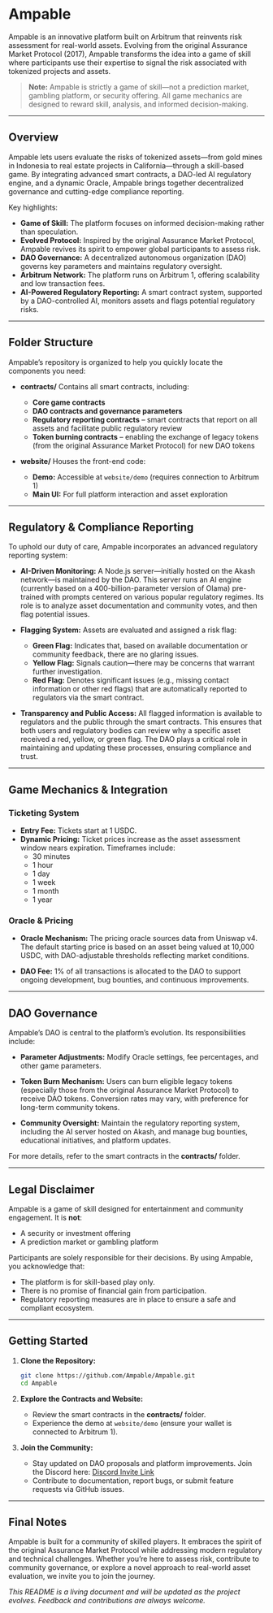 # Ampable

Ampable is an innovative platform built on Arbitrum that reinvents risk assessment for real-world assets. Evolving from the original Assurance Market Protocol (2017), Ampable transforms the idea into a game of skill where participants use their expertise to signal the risk associated with tokenized projects and assets.

> **Note:** Ampable is strictly a game of skill—not a prediction market, gambling platform, or security offering. All game mechanics are designed to reward skill, analysis, and informed decision-making.

---

## Overview

Ampable lets users evaluate the risks of tokenized assets—from gold mines in Indonesia to real estate projects in California—through a skill-based game. By integrating advanced smart contracts, a DAO-led AI regulatory engine, and a dynamic Oracle, Ampable brings together decentralized governance and cutting-edge compliance reporting.

Key highlights:
- **Game of Skill:** The platform focuses on informed decision-making rather than speculation.
- **Evolved Protocol:** Inspired by the original Assurance Market Protocol, Ampable revives its spirit to empower global participants to assess risk.
- **DAO Governance:** A decentralized autonomous organization (DAO) governs key parameters and maintains regulatory oversight.
- **Arbitrum Network:** The platform runs on Arbitrum 1, offering scalability and low transaction fees.
- **AI-Powered Regulatory Reporting:** A smart contract system, supported by a DAO-controlled AI, monitors assets and flags potential regulatory risks.

---

## Folder Structure

Ampable’s repository is organized to help you quickly locate the components you need:

- **contracts/**
  Contains all smart contracts, including:
  - **Core game contracts**
  - **DAO contracts and governance parameters**
  - **Regulatory reporting contracts** – smart contracts that report on all assets and facilitate public regulatory review
  - **Token burning contracts** – enabling the exchange of legacy tokens (from the original Assurance Market Protocol) for new DAO tokens

- **website/**
  Houses the front-end code:
  - **Demo:** Accessible at `website/demo` (requires connection to Arbitrum 1)
  - **Main UI:** For full platform interaction and asset exploration

---

## Regulatory & Compliance Reporting

To uphold our duty of care, Ampable incorporates an advanced regulatory reporting system:

- **AI-Driven Monitoring:**
  A Node.js server—initially hosted on the Akash network—is maintained by the DAO. This server runs an AI engine (currently based on a 400-billion-parameter version of Olama) pre-trained with prompts centered on various popular regulatory regimes. Its role is to analyze asset documentation and community votes, and then flag potential issues.

- **Flagging System:**
  Assets are evaluated and assigned a risk flag:
  - **Green Flag:** Indicates that, based on available documentation or community feedback, there are no glaring issues.
  - **Yellow Flag:** Signals caution—there may be concerns that warrant further investigation.
  - **Red Flag:** Denotes significant issues (e.g., missing contact information or other red flags) that are automatically reported to regulators via the smart contract.

- **Transparency and Public Access:**
  All flagged information is available to regulators and the public through the smart contracts. This ensures that both users and regulatory bodies can review why a specific asset received a red, yellow, or green flag. The DAO plays a critical role in maintaining and updating these processes, ensuring compliance and trust.

---

## Game Mechanics & Integration

### Ticketing System

- **Entry Fee:** Tickets start at 1 USDC.
- **Dynamic Pricing:** Ticket prices increase as the asset assessment window nears expiration. Timeframes include:
  - 30 minutes
  - 1 hour
  - 1 day
  - 1 week
  - 1 month
  - 1 year

### Oracle & Pricing

- **Oracle Mechanism:**
  The pricing oracle sources data from Uniswap v4. The default starting price is based on an asset being valued at 10,000 USDC, with DAO-adjustable thresholds reflecting market conditions.

- **DAO Fee:**
  1% of all transactions is allocated to the DAO to support ongoing development, bug bounties, and continuous improvements.

---

## DAO Governance

Ampable’s DAO is central to the platform’s evolution. Its responsibilities include:

- **Parameter Adjustments:**
  Modify Oracle settings, fee percentages, and other game parameters.

- **Token Burn Mechanism:**
  Users can burn eligible legacy tokens (especially those from the original Assurance Market Protocol) to receive DAO tokens. Conversion rates may vary, with preference for long-term community tokens.

- **Community Oversight:**
  Maintain the regulatory reporting system, including the AI server hosted on Akash, and manage bug bounties, educational initiatives, and platform updates.

For more details, refer to the smart contracts in the **contracts/** folder.

---

## Legal Disclaimer

Ampable is a game of skill designed for entertainment and community engagement. It is **not**:
- A security or investment offering
- A prediction market or gambling platform

Participants are solely responsible for their decisions. By using Ampable, you acknowledge that:
- The platform is for skill-based play only.
- There is no promise of financial gain from participation.
- Regulatory reporting measures are in place to ensure a safe and compliant ecosystem.

---

## Getting Started

1. **Clone the Repository:**
   ```bash
   git clone https://github.com/Ampable/Ampable.git
   cd Ampable
   ```

2. **Explore the Contracts and Website:**
   - Review the smart contracts in the **contracts/** folder.
   - Experience the demo at `website/demo` (ensure your wallet is connected to Arbitrum 1).

3. **Join the Community:**
   - Stay updated on DAO proposals and platform improvements. Join the Discord here: [Discord Invite Link](https://discord.gg/TmpyaM34Fn)
   - Contribute to documentation, report bugs, or submit feature requests via GitHub issues.

---

## Final Notes

Ampable is built for a community of skilled players. It embraces the spirit of the original Assurance Market Protocol while addressing modern regulatory and technical challenges. Whether you’re here to assess risk, contribute to community governance, or explore a novel approach to real-world asset evaluation, we invite you to join the journey.

*This README is a living document and will be updated as the project evolves. Feedback and contributions are always welcome.*
